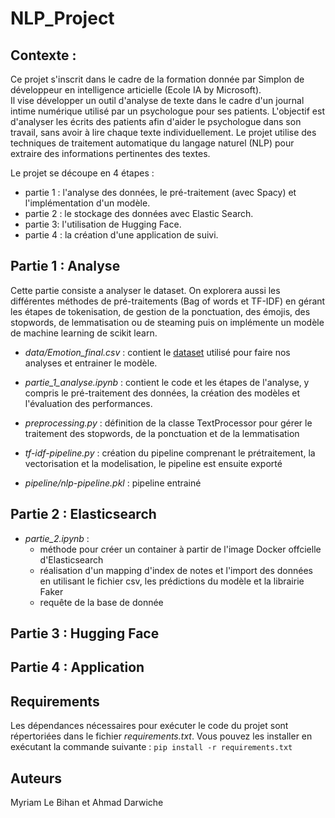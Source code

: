 # NLP_Project

## Contexte :

Ce projet s'inscrit dans le cadre de la formation donnée par Simplon de développeur en intelligence articielle (Ecole IA by Microsoft).  
Il vise développer un outil d'analyse de texte dans le cadre d'un journal intime numérique utilisé par un psychologue pour ses patients. L'objectif est d'analyser les écrits des patients afin d'aider le psychologue dans son travail, sans avoir à lire chaque texte individuellement. Le projet utilise des techniques de traitement automatique du langage naturel (NLP) pour extraire des informations pertinentes des textes.  

Le projet se découpe en 4 étapes :  
- partie 1 : l'analyse des données, le pré-traitement (avec Spacy) et l'implémentation d'un modèle.
- partie 2 : le stockage des données avec Elastic Search.
- partie 3: l'utilisation de Hugging Face.
- partie 4 : la création d'une application de suivi.

## Partie 1 : Analyse

Cette partie consiste a analyser le dataset. On explorera aussi les différentes méthodes de pré-traitements (Bag of words et TF-IDF) en gérant les étapes de tokenisation, de gestion de la ponctuation, des émojis, des stopwords, de lemmatisation ou de steaming puis on implémente un modèle de machine learning de scikit learn.  

- *data/Emotion_final.csv* : contient le [dataset](https://www.kaggle.com/datasets/ishantjuyal/emotions-in-text) utilisé pour faire nos analyses et entrainer le modèle.

- *partie_1_analyse.ipynb* : contient le code et les étapes de l'analyse, y compris le pré-traitement des données, la création des modèles et l'évaluation des performances.

- *preprocessing.py* : définition de la classe TextProcessor pour gérer le traitement des stopwords, de la ponctuation et de la lemmatisation

- *tf-idf-pipeline.py* : création du pipeline comprenant le prétraitement, la vectorisation et la modelisation, le pipeline est ensuite exporté

- *pipeline/nlp-pipeline.pkl* : pipeline entrainé

## Partie 2 : Elasticsearch

- *partie_2.ipynb* : 
    - méthode pour créer un container à partir de l'image Docker offcielle d'Elasticsearch
    - réalisation d'un mapping d'index de notes et l'import des données en utilisant le fichier csv, les prédictions du modèle et la librairie Faker
    - requête de la base de donnée


## Partie 3 : Hugging Face



## Partie 4 : Application 


## Requirements  

Les dépendances nécessaires pour exécuter le code du projet sont répertoriées dans le fichier *requirements.txt*. Vous pouvez les installer en exécutant la commande suivante : `pip install -r requirements.txt`

## Auteurs 

Myriam Le Bihan et Ahmad Darwiche  
